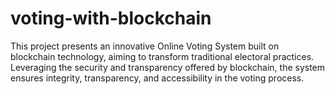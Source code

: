 # voting-with-blockchain
This project presents an innovative Online Voting System built on blockchain technology, aiming to transform traditional electoral practices. Leveraging the security and transparency offered by blockchain, the system ensures integrity, transparency, and accessibility in the voting process.

